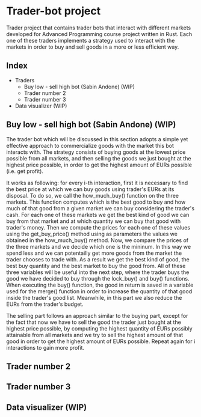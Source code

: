 # Trader-bot project 
Trader project that contains trader bots that interact with different markets developed for Advanced Programming course project written in Rust. Each one of these traders implements a strategy used to interact with the markets in order to buy and sell goods in a more or less efficient way.

## Index
* Traders
  * Buy low - sell high bot (Sabin Andone) (WIP)
  * Trader number 2 
  * Trader number 3
* Data visualizer (WIP)

## Buy low - sell high bot (Sabin Andone) (WIP)
The trader bot which will be discussed in this section adopts a simple yet effective approach to commercialize goods with the market this bot interacts with. The strategy consists of buying goods at the lowest price possible from all markets, and then selling the goods we just bought at the highest price possible, in order to get the highest amount of EURs possible (i.e. get profit).   

It works as following: for every i-th interaction, first it is necessary to find the best price at which we can buy goods using trader's EURs at its disposal. To do so, we call the how_much_buy() function on the three markets. This function computes which is the best good to buy and how much of that good from a given market we can buy considering the trader's cash. For each one of these markets we get the best kind of good we can buy from that market and at which quantity we can buy that good with trader's money. Then we compute the prices for each one of these values using the get_buy_price() method using as parameters the values we obtained in the how_much_buy() method. Now, we compare the prices of the three markets and we decide which one is the mininum. In this way we spend less and we can potentailly get more goods from the market the trader chooses to trade with. As a result we get the best kind of good, the best buy quantity and the best market to buy the good from. All of these three variables will be useful into the next step, where the trader buys the good we have decided to buy through the lock_buy() and buy() functions. When executing the buy() function, the good in return is saved in a variable used for the merge() function in order to increase the quantity of that good inside the trader's good list. Meanwhile, in this part we also reduce the EURs from the trader's budget.

The selling part follows an approach similar to the buying part, except for the fact that now we have to sell the good the trader just bought at the highest price possible, by computing the highest quantity of EURs possibly attainable from all markets and we try to sell the highest amount of that good in order to get the highest amount of EURs possible. Repeat again for i interactions to gain more profit. 


## Trader number 2 
## Trader number 3

## Data visualizer (WIP)
